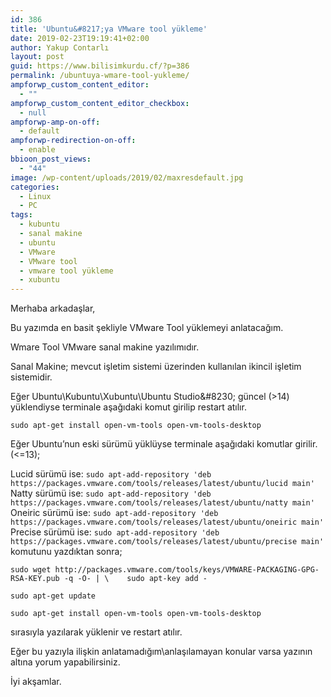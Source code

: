 ```yaml
---
id: 386
title: 'Ubuntu&#8217;ya VMware tool yükleme'
date: 2019-02-23T19:19:41+02:00
author: Yakup Contarlı
layout: post
guid: https://www.bilisimkurdu.cf/?p=386
permalink: /ubuntuya-wmare-tool-yukleme/
ampforwp_custom_content_editor:
  - ""
ampforwp_custom_content_editor_checkbox:
  - null
ampforwp-amp-on-off:
  - default
ampforwp-redirection-on-off:
  - enable
bbioon_post_views:
  - "44"
image: /wp-content/uploads/2019/02/maxresdefault.jpg
categories:
  - Linux
  - PC
tags:
  - kubuntu
  - sanal makine
  - ubuntu
  - VMware
  - VMware tool
  - vmware tool yükleme
  - xubuntu
---
```

Merhaba arkadaşlar,

Bu yazımda en basit şekliyle VMware Tool yüklemeyi anlatacağım.

Wmare Tool VMware sanal makine yazılımıdır.

Sanal Makine; mevcut işletim sistemi üzerinden kullanılan ikincil işletim sistemidir.

<!--more-->

Eğer Ubuntu\Kubuntu\Xubuntu\Ubuntu Studio\&#8230; güncel (>14) yüklendiyse terminale aşağıdaki komut girilip restart atılır.

<pre class="wp-block-code"><code>sudo apt-get install open-vm-tools open-vm-tools-desktop</code></pre>

Eğer Ubuntu&#8217;nun eski sürümü yüklüyse terminale aşağıdaki komutlar girilir. (<=13);

Lucid sürümü ise: `sudo apt-add-repository 'deb https://packages.vmware.com/tools/releases/latest/ubuntu/lucid main'`  
Natty sürümü ise: `sudo apt-add-repository 'deb https://packages.vmware.com/tools/releases/latest/ubuntu/natty main'`  
Oneiric sürümü ise: `sudo apt-add-repository 'deb https://packages.vmware.com/tools/releases/latest/ubuntu/oneiric main'`  
Precise sürümü ise: `sudo apt-add-repository 'deb https://packages.vmware.com/tools/releases/latest/ubuntu/precise main'`  
komutunu yazdıktan sonra;

`sudo wget http://packages.vmware.com/tools/keys/VMWARE-PACKAGING-GPG-RSA-KEY.pub -q -O- | \    sudo apt-key add -`

`sudo apt-get update` 

`sudo apt-get install open-vm-tools open-vm-tools-desktop`

sırasıyla yazılarak yüklenir ve restart atılır.

Eğer bu yazıyla ilişkin anlatamadığım\anlaşılamayan konular varsa yazının altına yorum yapabilirsiniz.

İyi akşamlar.